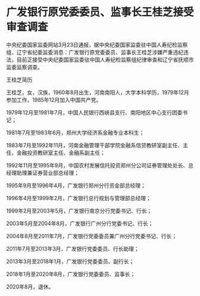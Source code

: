 # 广发银行原党委委员、监事长王桂芝接受审查调查

中央纪委国家监委网站3月23日通报，据中央纪委国家监委驻中国人寿纪检监察组、辽宁省纪委监委消息：广发银行原党委委员、监事长王桂芝涉嫌严重违纪违法，目前正接受中央纪委国家监委驻中国人寿纪检监察组纪律审查和辽宁省抚顺市监委监察调查。

王桂芝简历

王桂芝，女，汉族，1960年8月出生，河南南阳人，大学本科学历，1979年12月参加工作，1985年12月加入中国共产党。

1979年12月至1981年7月，中国人民银行西峡县支行、南阳地区中心支行团委书记；

1981年7月至1983年6月，郑州大学经济系金融专业本科生；

1983年7月至1992年11月，河南金融管理干部学院金融系信贷教研室副主任、主任，金融投资教研室主任、金融系副主任；

1992年11月至1995年9月，中国农村发展信托投资郑州分公司证券管理处处长、总经理助理兼证券营业部总经理；

1995年9月至1996年4月，广发银行郑州分行资金部总经理；

1996年4月至1999年2月，广发银行总行规划与管理部总经理；

1999年2月至2003年5月，广发银行南京分行党委书记、行长；

2003年5月至2004年8月，广发银行广州分行党委书记、行长；

2004年8月至2011年7月，广发银行党委委员兼广州分行党委书记、行长；

2011年7月至2013年3月，广发银行党委委员、行长助理；

2013年3月至2018年1月，广发银行党委委员、副行长；

2018年1月至2020年8月，广发银行党委委员、监事长；

2020年8月，退休。

